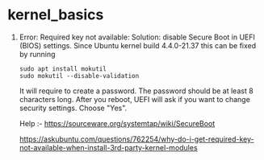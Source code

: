 # kernel_basics

1. Error: Required key not available: Solution: disable Secure Boot in UEFI (BIOS) settings.
   Since Ubuntu kernel build 4.4.0-21.37 this can be fixed by running
   ```
   sudo apt install mokutil
   sudo mokutil --disable-validation
   ```
   It will require to create a password. The password should be at least 8 characters long. After you reboot, UEFI will ask if you want to change security settings. Choose "Yes".
   
   Help :-
   https://sourceware.org/systemtap/wiki/SecureBoot
   
   https://askubuntu.com/questions/762254/why-do-i-get-required-key-not-available-when-install-3rd-party-kernel-modules
